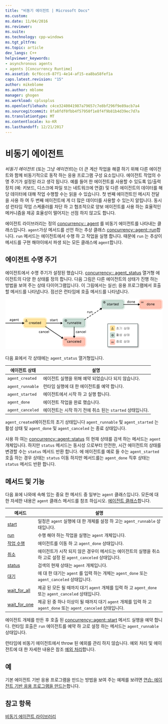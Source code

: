 ```yaml
---
title: "비동기 에이전트 | Microsoft Docs"
ms.custom: 
ms.date: 11/04/2016
ms.reviewer: 
ms.suite: 
ms.technology: cpp-windows
ms.tgt_pltfrm: 
ms.topic: article
dev_langs: C++
helpviewer_keywords:
- asynchronous agents
- agents [Concurrency Runtime]
ms.assetid: 6cf6ccc6-87f1-4e14-af15-ea8ba58fef1a
caps.latest.revision: "15"
author: mikeblome
ms.author: mblome
manager: ghogen
ms.workload: cplusplus
ms.openlocfilehash: c4ce3240041987a79657c7e8bf296f9e89acb7a4
ms.sourcegitcommit: 8fa8fdf0fbb4f57950f1e8f4f9b81b4d39ec7d7a
ms.translationtype: MT
ms.contentlocale: ko-KR
ms.lasthandoff: 12/21/2017
---
```

# <a name="asynchronous-agents"></a>비동기 에이전트
*비동기 에이전트* (또는 그냥 *에이전트*)는 더 큰 계산 작업을 해결 하기 위해 다른 에이전트와 함께 비동기적으로 동작 하는 응용 프로그램 구성 요소입니다. 에이전트 작업의 수명 주기가 설정된 라고 생각 됩니다. 예를 들어 한 에이전트를 사용할 수 있도록 입/출력 장치 (예: 키보드, 디스크에 파일 또는 네트워크에 연결) 및 다른 에이전트의 데이터를 해당 데이터에 대해 작업 수행할 수는 읽을 수 있습니다. 첫 번째 에이전트인 메시지 전달을 사용 하 여 두 번째 에이전트에 게 더 많은 데이터를 사용할 수 있는지 알립니다. 동시성 런타임 작업 스케줄러를 차단 하 고 협조적으로 양보 에이전트를 사용 하는 효율적인 메커니즘을 제공 효율성이 떨어지는 선점 하지 않고도 합니다.  
  

 에이전트 라이브러리는 정의 [concurrency:: agent](../../parallel/concrt/reference/agent-class.md) 를 비동기 에이전트를 나타내는 클래스입니다. `agent`가상 메서드를 선언 하는 추상 클래스 [concurrency::agent::run](reference/agent-class.md#run)합니다. `run` 메서드는 에이전트에서 수행 하 고 작업을 실행 합니다. 때문에 `run` 는 추상이 메서드를 구현 해야이에서 파생 되는 모든 클래스에 `agent`합니다.  
  
## <a name="agent-life-cycle"></a>에이전트 수명 주기  
 에이전트에서 수명 주기가 설정된 했습니다. [concurrency:: agent_status](reference/concurrency-namespace-enums.md#agent_status) 열거형 에이전트의 다양 한 상태를 정의 합니다. 다음 그림은 다른 에이전트의 상태가 진행 하는 방법을 보여 주는 상태 다이어그램입니다. 이 그림에서는 실선; 응용 프로그램에서 호출할 메서드를 나타냅니다. 점선은 런타임에 호출 메서드를 나타냅니다.  
  
 ![에이전트 상태 다이어그램](../../parallel/concrt/media/agentstate.png "agentstate")  
  
 다음 표에서 각 상태에는 `agent_status` 열거형입니다.  
  
|에이전트 상태|설명|  
|-----------------|-----------------|  
|`agent_created`|에이전트 실행을 위해 예약 되었습니다 되지 않습니다.|  
|`agent_runnable`|런타임 실행에 대 한 에이전트를 예약 합니다.|  
|`agent_started`|에이전트에서 시작 하 고 실행 합니다.|  
|`agent_done`|에이전트 작업을 완료 했습니다.|  
|`agent_canceled`|에이전트는 시작 하기 전에 취소 된는 `started` 상태입니다.|  
  
 `agent_created`에이전트의 초기 상태입니다 `agent_runnable` 및 `agent_started` 는 활성 상태 및 `agent_done` 및 `agent_canceled` 는 종료 상태입니다.  
  
 사용 하 여는 [concurrency::agent::status](reference/agent-class.md#status) 의 현재 상태를 검색 하는 메서드는 `agent` 개체입니다. 하지만 `status` 메서드는 동시성 으로부터 안전한, 시간 에이전트의 상태를 변경할 수는 `status` 메서드 반환 합니다. 에 에이전트를 예로 들 수는 `agent_started` 호출 하는 경우 상태는 `status` 이동 하지만 메서드를는 `agent_done` 직후 상태는 `status` 메서드 반환 합니다.  

  
## <a name="methods-and-features"></a>메서드 및 기능  
 다음 표에 나와에 속해 있는 중요 한 메서드 중 일부는 `agent` 클래스입니다. 모든에 대 한 자세한 내용은 `agent` 클래스 메서드를 참조 하십시오. [에이전트 클래스](../../parallel/concrt/reference/agent-class.md)합니다.  
  
|메서드|설명|  
|------------|-----------------|  
|[start](reference/agent-class.md#start)|일정은 `agent` 실행에 대 한 개체를 설정 하 고는 `agent_runnable` 상태입니다.|  
|[run](reference/agent-class.md#run)|수행 해야 하는 작업을 실행는 `agent` 개체입니다.|  
|[작업 수행](reference/agent-class.md#done)|에이전트를 이동 하 고 `agent_done` 상태입니다.|  
|[취소](../../parallel/concrt/cancellation-in-the-ppl.md#cancel)|에이전트가 시작 되지 않은 경우이 메서드는 에이전트의 실행을 취소 하 고로 설정 된 `agent_canceled` 상태입니다.|  
|[status](reference/agent-class.md#status)|검색의 현재 상태는 `agent` 개체입니다.|  
|[대기](reference/agent-class.md#wait)|에 대 한 대기는 `agent` 를 입력 하는 개체는 `agent_done` 또는 `agent_canceled` 상태입니다.|  
|[wait_for_all](reference/agent-class.md#wait_for_all)|제공 된 모든 될 때까지 대기 `agent` 개체를 입력 하 고 `agent_done` 또는 `agent_canceled` 상태입니다.|  
|[wait_for_one](reference/agent-class.md#wait_for_one)|제공 된 중 하나 이상이 될 때까지 대기 `agent` 개체를 입력 하 고 `agent_done` 또는 `agent_canceled` 상태입니다.|  
  
 에이전트 개체를 만든 후 호출 된 [concurrency::agent::start](reference/agent-class.md#start) 메서드 실행을 예약 합니다. 런타임 호출은 `run` 에이전트를 예약 하 고로 설정 하는 메서드는 `agent_runnable` 상태입니다.  
  
 런타임에 비동기 에이전트에서 throw 된 예외를 관리 하지 않습니다. 예외 처리 및 에이전트에 대 한 자세한 내용은 참조 [예외 처리](../../parallel/concrt/exception-handling-in-the-concurrency-runtime.md)합니다.  
  
## <a name="example"></a>예  
 기본 에이전트 기반 응용 프로그램을 만드는 방법을 보여 주는 예제를 보려면 [연습: 에이전트 기반 응용 프로그램을 만드는](../../parallel/concrt/walkthrough-creating-an-agent-based-application.md)합니다.  
  
## <a name="see-also"></a>참고 항목  
 [비동기 에이전트 라이브러리](../../parallel/concrt/asynchronous-agents-library.md)

